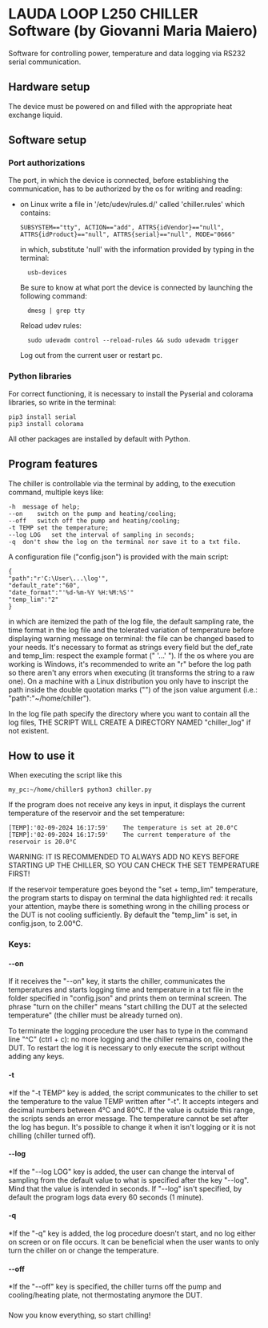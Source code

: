# LAUDA LOOP L250 CHILLER Software (by Giovanni Maria Maiero)


Software for controlling power, temperature and data logging via RS232 serial communication.

## Hardware setup 

The device must be powered on and filled with the appropriate heat exchange liquid.


## Software setup 
### Port authorizations

The port, in which the device is connected, before establishing the communication, has to be authorized by the os for writing and reading:

- on Linux
    write a file in '/etc/udev/rules.d/' called 'chiller.rules' which contains: 

    ```
    SUBSYSTEM=="tty", ACTION=="add", ATTRS{idVendor}=="null", ATTRS{idProduct}=="null", ATTRS{serial}=="null", MODE="0666"
     ```

    in which, substitute 'null' with the information provided by typing in the terminal:
    
        usb-devices  

    Be sure to know at what port the device is connected by launching the following command:

        dmesg | grep tty
    
    Reload udev rules:

        sudo udevadm control --reload-rules && sudo udevadm trigger
    
    Log out from the current user or restart pc.

### Python libraries
For correct functioning, it is necessary to install the Pyserial and colorama libraries, so write in the terminal:

    pip3 install serial
    pip3 install colorama

All other packages are installed by default with Python.

## Program features
The chiller is controllable via the terminal by adding, to the execution command, multiple keys like:

    -h  message of help;
    --on    switch on the pump and heating/cooling;
    --off   switch off the pump and heating/cooling;
    -t TEMP set the temperature;
    --log LOG   set the interval of sampling in seconds;
    -q  don't show the log on the terminal nor save it to a txt file.

A configuration file ("config.json") is provided with the main script:

    {
    "path":"r'C:\User\...\log'",
    "default_rate":"60",
    "date_format":"'%d-%m-%Y %H:%M:%S'"
    "temp_lim":"2"
    }

in which are itemized the path of the log file, the default sampling rate, the time format in the log file and the tolerated variation of temperature before displaying warning message on terminal: the file can be changed based to your needs. It's necessary to format as strings every field but the def_rate and temp_lim: respect the example format ("  '...'  "). 
If the os where you are working is Windows, it's recommended to write an "r" before the log path so there aren't any errors when executing (it transforms the string to a raw one). 
On a machine with a Linux distribution you only have to inscript the path inside the double quotation marks ("") of the json value argument (i.e.: "path":"~/home/chiller").

In the log file path specify the directory where you want to contain all the log files, THE SCRIPT WILL CREATE A DIRECTORY NAMED "chiller_log" if not existent.

## How to use it
When executing the script like this

    my_pc:~/home/chiller$ python3 chiller.py

If the program does not receive any keys in input, it displays the current temperature of the reservoir and the set temperature:

    [TEMP]:'02-09-2024 16:17:59'	The temperature is set at 20.0°C
    [TEMP]:'02-09-2024 16:17:59'	The current temperature of the reservoir is 20.0°C 

WARNING: IT IS RECOMMENDED TO ALWAYS ADD NO KEYS BEFORE STARTING UP THE CHILLER, SO YOU CAN CHECK THE SET TEMPERATURE FIRST!

If the reservoir temperature goes beyond the "set + temp_lim" temperature, the program starts to dispay on terminal the data highlighted red: it recalls your attention, maybe there is something wrong in the chilling process or the DUT is not cooling sufficiently. By default the "temp_lim" is set, in config.json, to 2.00°C.

### Keys:
#### --on    
If it receives the "--on" key, it starts the chiller, communicates the temperatures and starts logging time and temperature in  a txt file in the folder specified in "config.json" and prints them on terminal screen. 
The phrase "turn on the chiller" means "start chilling the DUT at the selected temperature" (the chiller must be already turned on).

To terminate the logging procedure the user has to type in the command line "^C" (ctrl + c): no more logging and the chiller remains on, cooling the DUT.
To restart the log it is necessary to only execute the script without adding any keys.


#### -t
*If the "-t TEMP" key is added, the script communicates to the chiller to set the temperature to the value TEMP written after "-t". It accepts integers and decimal numbers between 4°C and 80°C. If the value is outside this range, the scripts sends an error message. The temperature cannot be set after the log has begun. It's possible to change it when it isn't logging or it is not chilling (chiller turned off).


#### --log 
*If the "--log LOG" key is added, the user can change the interval of sampling from the default value to what is specified after the key "--log". Mind that the value is intended in seconds. If "--log" isn't specified, by default the program logs data every 60 seconds (1 minute).


#### -q
*If the "-q" key is added, the log procedure doesn't start, and no log either on screen or on file occurs. It can be beneficial when the user wants to only turn the chiller on or change the temperature.


#### --off
*If the "--off" key is specified, the chiller turns off the pump and cooling/heating plate, not thermostating anymore the DUT.

###
Now you know everything, so start chilling!

